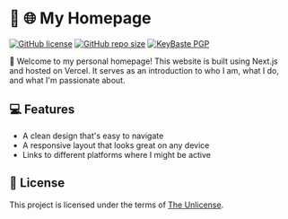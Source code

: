 # 🚧 🌐 My Homepage

[![GitHub license](https://img.shields.io/github/license/foliveira/homepage?style=for-the-badge)][1]
[![GitHub repo size](https://img.shields.io/github/repo-size/foliveira/homepage?style=for-the-badge)][2]
[![KeyBaste PGP](https://img.shields.io/keybase/pgp/foliveira?style=for-the-badge)][3]

👋 Welcome to my personal homepage! This website is built using Next.js and hosted on Vercel. It serves as an introduction to who I am, what I do, and what I'm passionate about.

## 💻 Features

- A clean design that's easy to navigate
- A responsive layout that looks great on any device
- Links to different platforms where I might be active

## 📄 License

This project is licensed under the terms of [The Unlicense][1].

[1]: https://github.com/foliveira/homepage/blob/main/LICENSE
[2]: https://github.com/foliveira/homepage
[3]: https://keybase.io/foliveira
